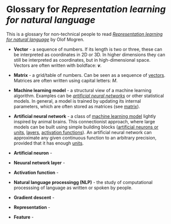 # Glossary for *Representation learning for natural language*

This is a glossary for non-technical people to read 
[*Representation learning for natural language*](http://mogren.one/phd)
by Olof Mogren.


<a name="vector"></a>
* **Vector** - a sequence of numbers. If its length is two or three, these can be interpreted as coordinates in 2D or 3D. In higher dimensions they can still be interpreted as coordinates, but in high-dimensional space. Vectors are often written with boldface: ***v***.

<a name="matrix"></a>
* **Matrix** - a grid/table of numbers. Can be seen as a sequence of [vectors](#vector). Matrices are often written using capital letters: *M*.

<a name="mlmodel"></a>
* **Machine learning model** - a structural view of a machine learning algorithm. Examples can be [*artificial neural networks*](ann) or other statistical models. In general, a model is trained by updating its internal parameters, which are often stored as matrices (see [matrix](#matrix)).

<a name="ann"></a>
* **Artificial neural network** - a class of [machine learning model](#mlmodel) lightly inspired by animal brains. This connectionist approach, where large models can be built using simple building blocks ([artificial neurons or units](#artificialneuron), [layers](#layer), [activation functions](#activationfunction)). An artificial neural network can approximate any given continuous function to an arbitrary precision, provided that it has enough [units](#artificialneuron).


<a name="artificialneuron"></a>
* **Artificial neuron** - 

<a name="layer"></a>
* **Neuural network layer** - 

<a name="activationfunction"></a>
* **Activation function** - 

<a name="nlp"></a>
* **Natural language processingg (NLP)** - the study of computational processsing of language as written or spoken by people.

<a name="gradient descent"></a>
* **Gradient descent** - 

<a name="representation"></a>
* **Representation** - 

<a name="feature"></a>
* **Feature** - 


